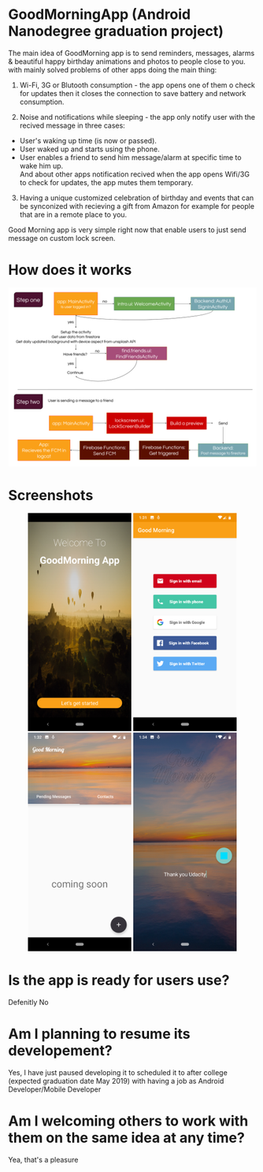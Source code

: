# GoodMorningApp (Android Nanodegree graduation project)
The main idea of GoodMorning app is to send reminders, messages, alarms & beautiful happy birthday animations and photos to people close to you. with mainly solved problems of other apps doing the main thing:

1. Wi-Fi, 3G or Blutooth consumption - the app opens one of them o check for updates then it closes the connection to save battery and network consumption.

2. Noise and notifications while sleeping - the app only notify user with the recived message in three cases:
- User's waking up time (is now or passed).
- User waked up and starts using the phone.
- User enables a friend to send him message/alarm at specific time to wake him up.  
And about other apps notification recived when the app opens Wifi/3G to check for updates, the app mutes them temporary. 

3. Having a unique customized celebration of birthday and events that can be synconized with recieving a gift from Amazon for example for people that are in a remote place to you.


Good Morning app is very simple right now that enable users to just send message on custom lock screen.

# How does it works
<img src="/photos/GoodMorningApp%20-%20How%20does%20it%20works.png">

# Screenshots
<p align="center"><img src="/photos/Screenshot%201.png" width="210"> <img src="/photos/Screenshot%202.png" width="210"> <img src="/photos/Screenshot%203.png" width="210"> <img src="/photos/Screenshot%204.png" width="210"></p>



# Is the app is ready for users use?
Defenitly No

# Am I planning to resume its developement?
Yes, I have just paused developing it to scheduled it to after college (expected graduation date May 2019) with having a job as Android Developer/Mobile Developer

# Am I welcoming others to work with them on the same idea at any time?
Yea, that's a pleasure
